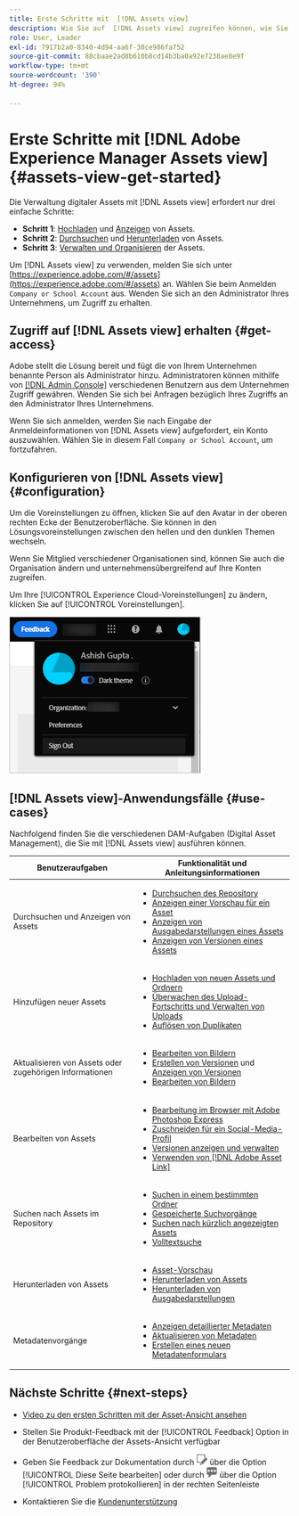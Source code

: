 ```yaml
---
title: Erste Schritte mit  [!DNL Assets view]
description: Wie Sie auf  [!DNL Assets view] zugreifen können, wie Sie sich anmelden, wie Sie Anwendungsfälle unterstützen und bekannte Probleme.
role: User, Leader
exl-id: 7917b2a0-8340-4d94-aa6f-30ce986fa752
source-git-commit: 88cbaae2ad8b610b8cd14b3ba0a92e7238ae8e9f
workflow-type: tm+mt
source-wordcount: '390'
ht-degree: 94%

---
```


# Erste Schritte mit [!DNL Adobe Experience Manager Assets view] {#assets-view-get-started}

<!-- TBD: Make links for these steps. -->

Die Verwaltung digitaler Assets mit [!DNL Assets view] erfordert nur drei einfache Schritte:

* **Schritt 1**: [Hochladen](/help/assets/add-delete-assets-view.md) und [Anzeigen](/help/assets/navigate-assets-view.md) von Assets.
* **Schritt 2**: [Durchsuchen](/help/assets/search-assets-view.md) und [Herunterladen](/help/assets/manage-organize-assets-view.md#download) von Assets.
* **Schritt 3**: [Verwalten und Organisieren](/help/assets/manage-organize-assets-view.md) der Assets.

Um [!DNL Assets view] zu verwenden, melden Sie sich unter [https://experience.adobe.com/#/assets](https://experience.adobe.com/#/assets) an. Wählen Sie beim Anmelden `Company or School Account` aus. Wenden Sie sich an den Administrator Ihres Unternehmens, um Zugriff zu erhalten.

<!--In addition, more reference information that can be helpful is [understanding of the user interface](/help/assets/navigate-assets-view.md), [list of use cases](#use-cases), [supported file types](/help/assets/supported-file-formats-assets-view.md), and [known issues](/help/assets/release-notes.md#known-issues).
-->

## Zugriff auf [!DNL Assets view] erhalten {#get-access}

Adobe stellt die Lösung bereit und fügt die von Ihrem Unternehmen benannte Person als Administrator hinzu. Administratoren können mithilfe von [[!DNL Admin Console]](https://helpx.adobe.com/de/enterprise/using/admin-console.html) verschiedenen Benutzern aus dem Unternehmen Zugriff gewähren. Wenden Sie sich bei Anfragen bezüglich Ihres Zugriffs an den Administrator Ihres Unternehmens.

Wenn Sie sich anmelden, werden Sie nach Eingabe der Anmeldeinformationen von [!DNL Assets view] aufgefordert, ein Konto auszuwählen. Wählen Sie in diesem Fall `Company or School Account`, um fortzufahren.

## Konfigurieren von [!DNL Assets view] {#configuration}

Um die Voreinstellungen zu öffnen, klicken Sie auf den Avatar in der oberen rechten Ecke der Benutzeroberfläche. Sie können in den Lösungsvoreinstellungen zwischen den hellen und den dunklen Themen wechseln.

Wenn Sie Mitglied verschiedener Organisationen sind, können Sie auch die Organisation ändern und unternehmensübergreifend auf Ihre Konten zugreifen.

Um Ihre [!UICONTROL Experience Cloud-Voreinstellungen] zu ändern, klicken Sie auf [!UICONTROL Voreinstellungen].

![Voreinstellung zum Umschalten zwischen dunklem und hellem Design](assets/theme-change.png)

## [!DNL Assets view]-Anwendungsfälle  {#use-cases}

Nachfolgend finden Sie die verschiedenen DAM-Aufgaben (Digital Asset Management), die Sie mit [!DNL Assets view] ausführen können.

| Benutzeraufgaben | Funktionalität und Anleitungsinformationen |
|-----|------|
| Durchsuchen und Anzeigen von Assets | <ul> <li>[Durchsuchen des Repository](/help/assets/navigate-assets-view.md#view-assets-and-details) </li> <li> [Anzeigen einer Vorschau für ein Asset](/help/assets/navigate-assets-view.md#preview-assets) <li> [Anzeigen von Ausgabedarstellungen eines Assets](/help/assets/add-delete-assets-view.md#renditions) </li> <li>[Anzeigen von Versionen eines Assets](/help/assets/manage-organize-assets-view.md#view-versions)</li></ul> |
| Hinzufügen neuer Assets | <ul> <li>[Hochladen von neuen Assets und Ordnern](/help/assets/add-delete.md#add-assets)</li> <li>[Überwachen des Upload-Fortschritts und Verwalten von Uploads](/help/assets/add-delete-assets-view.md#upload-progress)</li> <li>[Auflösen von Duplikaten](/help/assets/add-delete-assets-view.md#resolve-upload-fails)</li> </ul> |
| Aktualisieren von Assets oder zugehörigen Informationen | <ul> <li>[Bearbeiten von Bildern](/help/assets/edit-images-assets-view.md)</li> <li>[Erstellen von Versionen](/help/assets/manage-organize-assets-view.md#create-versions) und [Anzeigen von Versionen](/help/assets/manage-organize-assets-view.md#view-versions)</li> <li>[Bearbeiten von Bildern](/help/assets/edit-images-assets-view.md)</li> </ul> |
| Bearbeiten von Assets | <ul> <li>[Bearbeitung im Browser mit Adobe Photoshop Express](/help/assets/edit-images-assets-view.md)</li> <li>[Zuschneiden für ein Social-Media-Profil](/help/assets/edit-images-assets-view.md#crop-straighten-images)</li> <li>[Versionen anzeigen und verwalten](/help/assets/manage-organize-assets-view.md#view-versions)</li> <li>[Verwenden von  [!DNL Adobe Asset Link]](/help/assets/integration-assets-view.md#integrations)</ul></ul> |
| Suchen nach Assets im Repository | <ul> <li>[Suchen in einem bestimmten Ordner](/help/assets/search-assets-view.md#refine-search-results)</li> <li>[Gespeicherte Suchvorgänge](/help/assets/search-assets-view.md#saved-search)</li> <li>[Suchen nach kürzlich angezeigten Assets](/help/assets/search-assets-view.md)</li> <li>[Volltextsuche](/help/assets/search-assets-view.md) |
| Herunterladen von Assets | <ul> <li> [Asset-Vorschau](/help/assets/navigate-assets-view.md#preview-assets) </li> <li> [Herunterladen von Assets](/help/assets/manage-organize-assets-view.md#download) <li> [Herunterladen von Ausgabedarstellungen](/help/assets/add-delete-assets-view.md#renditions) </li></ul> |
| Metadatenvorgänge | <ul> <li>[Anzeigen detaillierter Metadaten](/help/assets/metadata-assets-view.md) </li> <li> [Aktualisieren von Metadaten](/help/assets/metadata-assets-view.md#update-metadata)</li> <li> [Erstellen eines neuen Metadatenformulars](/help/assets/metadata-assets-view.md#metadata-forms) </li> </ul> |

## Nächste Schritte {#next-steps}

* [Video zu den ersten Schritten mit der Asset-Ansicht ansehen](https://experienceleague.adobe.com/docs/experience-manager-learn/assets-essentials/getting-started.html?lang=de)

* Stellen Sie Produkt-Feedback mit der [!UICONTROL Feedback] Option in der Benutzeroberfläche der Assets-Ansicht verfügbar

* Geben Sie Feedback zur Dokumentation durch ![Bearbeiten der Seite](assets/do-not-localize/edit-page.png) über die Option [!UICONTROL Diese Seite bearbeiten] oder durch ![Erstellen eines GitHub-Themas](assets/do-not-localize/github-issue.png) über die Option [!UICONTROL Problem protokollieren] in der rechten Seitenleiste

* Kontaktieren Sie die [Kundenunterstützung](https://experienceleague.adobe.com/?support-solution=General&amp;lang=de#support)


<!--TBD: Merge the below rows in the table when the use cases are documented/available.

| How do I delete assets? | <ul> <li>[Delete assets](/help/assets/manage-organize.md)</li> <li>Recover deleted assets</li> <li>Permanently delete assets</li> </ul> |
| How do I share assets or find shared assets? | <ul> <li>Shared by me</li> <li>Shared with me</li> <li>Share for comments and review</li> <li>Unshare assets</li> </ul> |
| How do I collaborate with others and get my assets reviewed | <ul> <li>Share for review</li> <li>Provide comments. Resolve and filter comments</li> <li>Annotations on images</li> <li>Assign tasks to specific users and prioritize</li> </ul> |

-->

<!-- 

## ![feedback icon](assets/do-not-localize/feedback-icon.png) Provide product feedback {#provide-feedback}

Adobe welcomes feedback about the solution. To provide feedback without even switching your working application, use the [!UICONTROL Feedback] option in the user interface. It also lets you attach files such as screenshots or video recording of an issue.

  ![feedback option in the interface](assets/feedback-panel.png)

To provide feedback for documentation, click [!UICONTROL Edit this page] ![edit the page](assets/do-not-localize/edit-page.png) or [!UICONTROL Log an issue] ![create a GitHub issue](assets/do-not-localize/github-issue.png) from the right sidebar. You can do one of the following: 

* Make the content updates and submit a GitHub pull request.
* Create an issue or ticket in GitHub. Retain the automatically populated article name when creating an issue.

-->
<!--
>[!MORELIKETHIS]
>
>* [Understand the user interface](/help/assets/navigate-asssets-view.md).
>* [Release notes and known issues](/help/assets/release-notes.md).
>* [Supported file types](/help/assets/supported-file-formats.md).
-->
